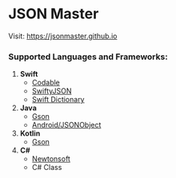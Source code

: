 # JSON Master

Visit: https://jsonmaster.github.io

### Supported Languages and Frameworks:

1. **Swift**
    - [Codable](https://developer.apple.com/documentation/foundation/archives_and_serialization/using_json_with_custom_types)
    - [SwiftyJSON](https://github.com/SwiftyJSON/SwiftyJSON)
    - [Swift Dictionary](https://developer.apple.com/swift/blog/?id=37)
2. **Java**
    - [Gson](https://github.com/google/gson)
    - [Android/JSONObject](https://developer.android.com/reference/org/json/JSONObject)
3. **Kotlin**
    - [Gson](https://github.com/google/gson)
4. **C#**
    - [Newtonsoft](https://www.newtonsoft.com/json/help/html/SerializingJSON.htm)
    - C# Class

